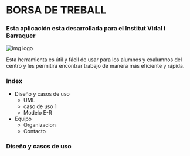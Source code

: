 # BORSA DE TREBALL

### Esta aplicación esta desarrollada para el Institut Vidal i Barraquer
![img logo](https://github.com/Suau17/app_web_borsa_treball/backend/src/public/img/readme/titulo.jpg)

Esta herramienta es útil y fácil de usar para los alumnos y exalumnos del centro y les permitirá encontrar trabajo de manera más eficiente y rápida.

### Index

- Diseño y casos de uso
  - UML
  - caso de uso 1
  - Modelo E-R
- Equipo
  - Organizacion
  - Contacto


###  Diseño y casos de uso
     


